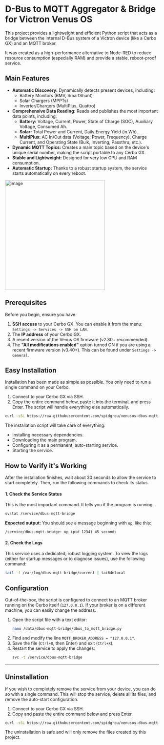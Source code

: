 # D-Bus to MQTT Aggregator & Bridge for Victron Venus OS

This project provides a lightweight and efficient Python script that acts as a bridge between the internal D-Bus system of a Victron device (like a Cerbo GX) and an MQTT broker.

It was created as a high-performance alternative to Node-RED to reduce resource consumption (especially RAM) and provide a stable, reboot-proof service.

## Main Features

*   **Automatic Discovery:** Dynamically detects present devices, including:
    *   Battery Monitors (BMV, SmartShunt)
    *   Solar Chargers (MPPTs)
    *   Inverter/Chargers (MultiPlus, Quattro)
*   **Comprehensive Data Reading:** Reads and publishes the most important data points, including:
    *   **Battery:** Voltage, Current, Power, State of Charge (SOC), Auxiliary Voltage, Consumed Ah.
    *   **Solar:** Total Power and Current, Daily Energy Yield (in Wh).
    *   **MultiPlus:** AC In/Out data (Voltage, Power, Frequency), Charge Current, and Operating State (Bulk, Inverting, Passthru, etc.).
*   **Dynamic MQTT Topics:** Creates a main topic based on the device's unique serial number, making the script portable to any Cerbo GX.
*   **Stable and Lightweight:** Designed for very low CPU and RAM consumption.
*   **Automatic Startup:** Thanks to a robust startup system, the service starts automatically on every reboot.

<img width="327" height="360" alt="image" src="https://github.com/user-attachments/assets/f84de9e7-20c4-414a-8b3c-79f4327dfe51" />


## Prerequisites

Before you begin, ensure you have:

1.  **SSH access** to your Cerbo GX. You can enable it from the menu: `Settings -> Services -> SSH on LAN`.
2.  The **IP address** of your Cerbo GX.
3.  A recent version of the Venus OS firmware (v2.80+ recommended).
4.  The **"All modifications enabled"** option turned ON if you are using a recent firmware version (v3.40+). This can be found under `Settings -> General`.

## Easy Installation

Installation has been made as simple as possible. You only need to run a single command on your Cerbo.

1.  Connect to your Cerbo GX via SSH.
2.  Copy the entire command below, paste it into the terminal, and press Enter. The script will handle everything else automatically.

```bash
curl -sSL https://raw.githubusercontent.com/spidgrou/venusos-dbus-mqtt-aggregator/main/install.sh | bash
```
The installation script will take care of everything:
*   Installing necessary dependencies.
*   Downloading the main program.
*   Configuring it as a permanent, auto-starting service.
*   Starting the service.

## How to Verify it's Working

After the installation finishes, wait about 30 seconds to allow the service to start completely. Then, run the following commands to check its status.

#### 1. Check the Service Status

This is the most important command. It tells you if the program is running.
```bash
svstat /service/dbus-mqtt-bridge
```
**Expected output:** You should see a message beginning with `up`, like this:
```
/service/dbus-mqtt-bridge: up (pid 1234) 45 seconds
```

#### 2. Check the Logs

This service uses a dedicated, robust logging system. To view the logs (either for startup messages or to diagnose issues), use the following command:
```bash
tail -f /var/log/dbus-mqtt-bridge/current | tai64nlocal
```

## Configuration

Out-of-the-box, the script is configured to connect to an MQTT broker running on the Cerbo itself (`127.0.0.1`). If your broker is on a different machine, you can easily change the address.

1.  Open the script file with a text editor:
    ```bash
    nano /data/dbus-mqtt-bridge/dbus_to_mqtt_bridge.py
    ```
2.  Find and modify the line `MQTT_BROKER_ADDRESS = "127.0.0.1"`.
3.  Save the file (`Ctrl+O`, then Enter) and exit (`Ctrl+X`).
4.  Restart the service to apply the changes:
    ```bash
    svc -t /service/dbus-mqtt-bridge
    ```

---

## Uninstallation

If you wish to completely remove the service from your device, you can do so with a single command. This will stop the service, delete all its files, and remove the auto-start configuration.

1.  Connect to your Cerbo GX via SSH.
2.  Copy and paste the entire command below and press Enter.

```bash
curl -sSL https://raw.githubusercontent.com/spidgrou/venusos-dbus-mqtt-aggregator/main/uninstall.sh | bash
```

The uninstallation is safe and will only remove the files created by this project.

